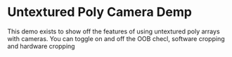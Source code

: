 # Untextured Poly Camera Demp

This demo exists to show off the features of using untextured poly arrays with cameras. You can toggle on and off the OOB checl, software cropping and hardware cropping

